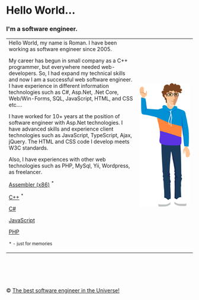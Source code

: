 # Hello World...  
### I'm a software engineer. 

<table border="0" style="border:none 0"><td width="70%" valign="top">
Hello World, my name is Roman. I have been working as software engineer since 2005.

My career has begun in small company as a C++ programmer, but everywhere needed web-developers. So, I had expand my technical skills and now I am a successful web software engineer. I have experience in different information technologies such as C#, Asp.Net, .Net Core, Web/Win-Forms, SQL, JavaScript, HTML, and CSS etc....

I have worked for 10+ years at the position of software engineer with Asp.Net technologies. I have advanced skills and experience client technologies such as JavaScript, TypeScript, Ajax, jQuery. The HTML and CSS code I develop meets W3C standards.

Also, I have experiences with other web technologies such as PHP, MySql, Yii, Wordpress, as freelancer.

<a href="https://github.com/metlinskyi/www.metlinskyi.com/tree/master/asm">Assembler (x86)</a>&nbsp;<sup>*</sup>

<a href="https://github.com/metlinskyi/www.metlinskyi.com/tree/master/cpp">C++</a>&nbsp;<sup>*</sup>

<a href="https://github.com/metlinskyi/www.metlinskyi.com/tree/master/csharp">C#</a>

<a href="https://github.com/metlinskyi/www.metlinskyi.com/tree/master/js">JavaScript</a>

<a href="https://github.com/metlinskyi/www.metlinskyi.com/tree/master/php">PHP</a>

<small>* - just for memories</small>

</td><td><img src="https://github.com/interreto/www.metlinskyi.com/blob/master/me.png" alt="Typical software engineer" /></td>
</table>


&nbsp;
============
&copy; [The best software engineer in the Universe!](http://metlinskyi.com/)

